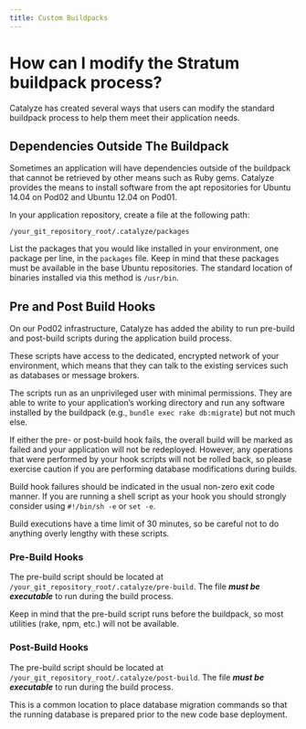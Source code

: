 ```yaml
---
title: Custom Buildpacks
---
```


# How can I modify the Stratum buildpack process?

Catalyze has created several ways that users can modify the standard buildpack process to help them meet their application needs.

## Dependencies Outside The Buildpack

Sometimes an application will have dependencies outside of the buildpack that cannot be retrieved by other means such as Ruby gems. Catalyze provides the means to install software from the apt repositories for Ubuntu 14.04 on Pod02 and Ubuntu 12.04 on Pod01.

In your application repository, create a file at the following path:

`/your_git_repository_root/.catalyze/packages`

List the packages that you would like installed in your environment, one package per line, in the `packages` file. Keep in mind that these packages must be available in the base Ubuntu repositories. The standard location of binaries installed via this method is `/usr/bin`.

## Pre and Post Build Hooks

On our Pod02 infrastructure, Catalyze has added the ability to run pre-build and post-build scripts during the application build process.

These scripts have access to the dedicated, encrypted network of your environment, which means that they can talk to the existing services such as databases or message brokers.

The scripts run as an unprivileged user with minimal permissions. They are able to write to your application’s working directory and run any software installed by the buildpack (e.g., `bundle exec rake db:migrate`) but not much else.

If either the pre- or post-build hook fails, the overall build will be marked as failed and your application will not be redeployed. However, any operations that were performed by your hook scripts will not be rolled back, so please exercise caution if you are performing database modifications during builds.

Build hook failures should be indicated in the usual non-zero exit code manner. If you are running a shell script as your hook you should strongly consider using `#!/bin/sh -e` or `set -e`.

Build executions have a time limit of 30 minutes, so be careful not to do anything overly lengthy with these scripts.

### Pre-Build Hooks

The pre-build script should be located at `/your_git_repository_root/.catalyze/pre-build`. The file ***must be executable*** to run during the build process.

Keep in mind that the pre-build script runs before the buildpack, so most utilities (rake, npm, etc.) will not be available.

### Post-Build Hooks

The pre-build script should be located at `/your_git_repository_root/.catalyze/post-build`. The file ***must be executable*** to run during the build process.

This is a common location to place database migration commands so that the running database is prepared prior to the new code base deployment.
